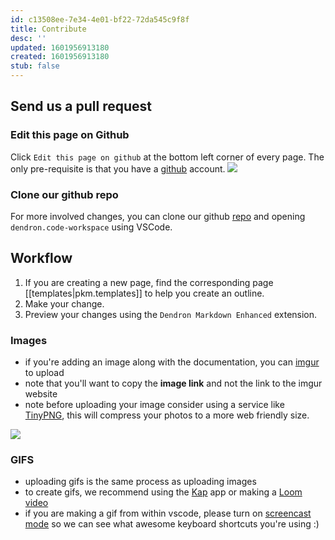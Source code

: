```yaml
---
id: c13508ee-7e34-4e01-bf22-72da545c9f8f
title: Contribute
desc: ''
updated: 1601956913180
created: 1601956913180
stub: false
---
```

## Send us a pull request

### Edit this page on Github

Click `Edit this page on github` at the bottom left corner of every page. The only pre-requisite is that you have a [github](https://github.com/) account.
    <a href="https://www.loom.com/share/4a1b67f3fd1a40dab16949e9ea5e53dc"> <img style="" src="https://cdn.loom.com/sessions/thumbnails/4a1b67f3fd1a40dab16949e9ea5e53dc-with-play.gif"> </a>

### Clone our github repo

For more involved changes, you can clone our github [repo](https://github.com/dendronhq/catalogue-open-pkm) and opening `dendron.code-workspace` using VSCode.  

## Workflow

1. If you are creating a new page, find the corresponding page [[templates|pkm.templates]] to help you create an outline.
2. Make your change.  
3. Preview your changes using the `Dendron Markdown Enhanced` extension.

### Images

- if you're adding an image along with the documentation, you can [imgur](https://imgur.com/upload) to upload
- note that you'll want to copy the **image link** and not the link to the imgur website
- note before uploading your image consider using a service like [TinyPNG](https://tinypng.com/), this will compress your photos to a more web friendly size.

<a href="https://www.loom.com/share/1b351d229eba4536a6361e5123cf8f24">  <img style="" src="https://cdn.loom.com/sessions/thumbnails/1b351d229eba4536a6361e5123cf8f24-with-play.gif"> </a>

### GIFS

- uploading gifs is the same process as uploading images
- to create gifs, we recommend using the [Kap](https://getkap.co/) app or making a [Loom video](http://loom.com/)
- if you are making a gif from within vscode, please turn on [screencast mode](https://scotch.io/bar-talk/vs-code-screencast-mode) so we can see what awesome keyboard shortcuts you're using :) 

